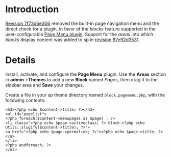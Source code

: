 # Introduction #

[Revision 7f73d6e306](http://code.google.com/p/sp-theme/source/detail?r=7f73d6e306276caa4e768c1bec11b3c32fec4e45) removed the built-in page navigation menu and the direct check for a plugin, in favor of the _blocks_ feature supported in the user-configurable [Page Menu plugin](https://trac.habariproject.org/habari-extras/browser/plugins/pagemenu). Support for the _areas_ into which _blocks_ display content was added to sp in [revision 87e92d3531](http://code.google.com/p/sp-theme/source/detail?r=87e92d3531ec3f69c530e9e128fdf9f27d4fc4ae).


# Details #

Install, activate, and configure the **Page Menu** plugin. Use the **Areas** section in **admin**->**Themes** to add a new **Block** named _Pages_, then drag it to the sidebar area and **Save** your changes.

Create a file in your sp theme directory named `block.pagemenu.php`, with the following contents:

```
<h3><?php echo $content->title; ?></h3>
<ul id="pagelist">
<?php foreach($content->menupages as $page) : ?>
<li class="<?php echo $page->activeclass; ?> block-<?php echo Utils::slugify($content->title); ?>">
<a href="<?php echo $page->permalink; ?>"><?php echo $page->title; ?></a>
</li>
<?php endforeach; ?>
</ul>
```